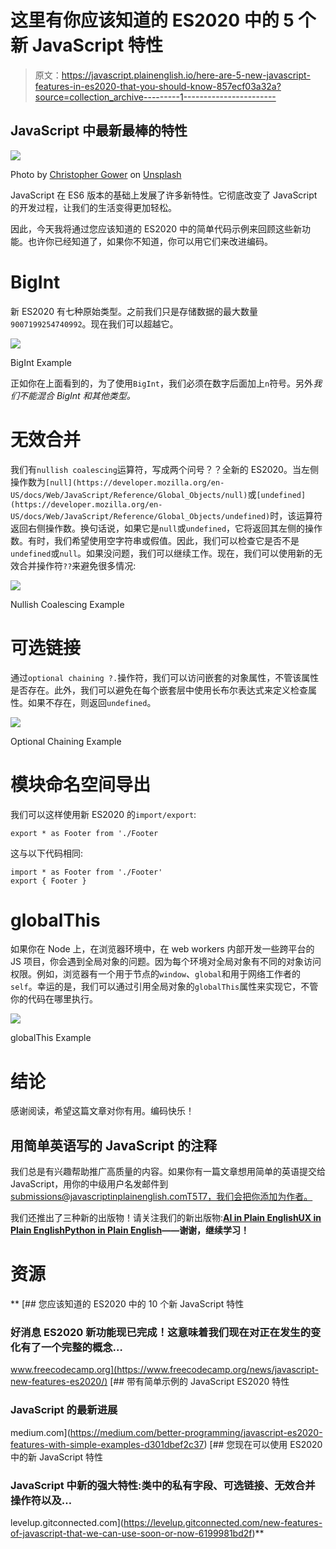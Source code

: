 # 这里有你应该知道的 ES2020 中的 5 个新 JavaScript 特性

> 原文：<https://javascript.plainenglish.io/here-are-5-new-javascript-features-in-es2020-that-you-should-know-857ecf03a32a?source=collection_archive---------1----------------------->

## JavaScript 中最新最棒的特性

![](img/cb1292911e0eae6e63d6e76b9ca39214.png)

Photo by [Christopher Gower](https://unsplash.com/@cgower?utm_source=unsplash&utm_medium=referral&utm_content=creditCopyText) on [Unsplash](https://unsplash.com/s/photos/coding?utm_source=unsplash&utm_medium=referral&utm_content=creditCopyText)

JavaScript 在 ES6 版本的基础上发展了许多新特性。它彻底改变了 JavaScript 的开发过程，让我们的生活变得更加轻松。

因此，今天我将通过您应该知道的 ES2020 中的简单代码示例来回顾这些新功能。也许你已经知道了，如果你不知道，你可以用它们来改进编码。

# BigInt

新 ES2020 有七种原始类型。之前我们只是存储数据的最大数量`9007199254740992`。现在我们可以超越它。

![](img/8017fb39ea2d50ad20012c4687f2e055.png)

BigInt Example

正如你在上面看到的，为了使用`BigInt`，我们必须在数字后面加上`n`符号。另外*我们不能混合 BigInt 和其他类型。*

# 无效合并

我们有`nullish coalescing`运算符，写成两个问号？？全新的 ES2020。当左侧操作数为`[null](https://developer.mozilla.org/en-US/docs/Web/JavaScript/Reference/Global_Objects/null)`或`[undefined](https://developer.mozilla.org/en-US/docs/Web/JavaScript/Reference/Global_Objects/undefined)`时，该运算符返回右侧操作数。换句话说，如果它是`null`或`undefined`，它将返回其左侧的操作数。有时，我们希望使用空字符串或假值。因此，我们可以检查它是否不是`undefined`或`null`。如果没问题，我们可以继续工作。现在，我们可以使用新的无效合并操作符`??`来避免很多情况:

![](img/44639c80a7e49fb213d091b384a65c5d.png)

Nullish Coalescing Example

# 可选链接

通过`optional chaining ?.`操作符，我们可以访问嵌套的对象属性，不管该属性是否存在。此外，我们可以避免在每个嵌套层中使用长布尔表达式来定义检查属性。如果不存在，则返回`undefined`。

![](img/97952ad0b43429f4e335312a12d6fcf3.png)

Optional Chaining Example

# 模块命名空间导出

我们可以这样使用新 ES2020 的`import/export`:

```
export * as Footer from './Footer
```

这与以下代码相同:

```
import * as Footer from './Footer'
export { Footer }
```

# globalThis

如果你在 Node 上，在浏览器环境中，在 web workers 内部开发一些跨平台的 JS 项目，你会遇到全局对象的问题。因为每个环境对全局对象有不同的对象访问权限。例如，浏览器有一个用于节点的`window`、`global`和用于网络工作者的`self`。幸运的是，我们可以通过引用全局对象的`globalThis`属性来实现它，不管你的代码在哪里执行。

![](img/92b6d2cb26f3ec9f535b11bb2b798ad9.png)

globalThis Example

# 结论

感谢阅读，希望这篇文章对你有用。编码快乐！

## 用简单英语写的 JavaScript 的注释

我们总是有兴趣帮助推广高质量的内容。如果你有一篇文章想用简单的英语提交给 JavaScript，用你的中级用户名发邮件到 submissions@javascriptinplainenglish.com[T5T7，我们会把你添加为作者。](mailto:submissions@javascriptinplainenglish.com)

我们还推出了三种新的出版物！请关注我们的新出版物:[**AI in Plain English**](https://medium.com/ai-in-plain-english)[**UX in Plain English**](https://medium.com/ux-in-plain-english)[**Python in Plain English**](https://medium.com/python-in-plain-english)**——谢谢，继续学习！**

# **资源**

**[](https://www.freecodecamp.org/news/javascript-new-features-es2020/) [## 您应该知道的 ES2020 中的 10 个新 JavaScript 特性

### 好消息 ES2020 新功能现已完成！这意味着我们现在对正在发生的变化有了一个完整的概念…

www.freecodecamp.org](https://www.freecodecamp.org/news/javascript-new-features-es2020/) [](https://medium.com/better-programming/javascript-es2020-features-with-simple-examples-d301dbef2c37) [## 带有简单示例的 JavaScript ES2020 特性

### JavaScript 的最新进展

medium.com](https://medium.com/better-programming/javascript-es2020-features-with-simple-examples-d301dbef2c37) [](https://levelup.gitconnected.com/new-features-of-javascript-that-we-can-use-soon-or-now-6199981bd2f) [## 您现在可以使用 ES2020 中的新 JavaScript 特性

### JavaScript 中新的强大特性:类中的私有字段、可选链接、无效合并操作符以及…

levelup.gitconnected.com](https://levelup.gitconnected.com/new-features-of-javascript-that-we-can-use-soon-or-now-6199981bd2f)**
